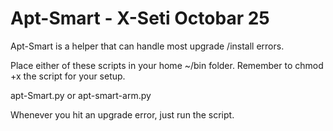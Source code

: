 # Apt-Smart - X-Seti Octobar 25 
Apt-Smart is a helper that can handle most upgrade /install errors.

Place either of these scripts in your home ~/bin folder.
Remember to chmod +x the script for your setup.

apt-Smart.py or apt-smart-arm.py 

Whenever you hit an upgrade error, just run the script. 
